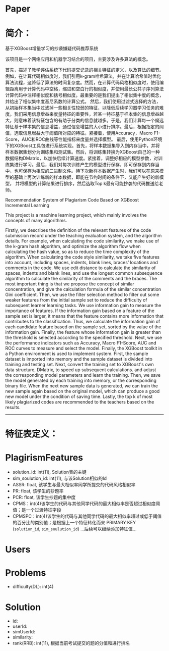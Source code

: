 # Paper
# 简介：
基于XGBoost增量学习的抄袭嫌疑代码推荐系统

该项目是一个网络应用和机器学习结合的项目，主要涉及许多算法的概念。

首先，描述了教学评估系统下代码提交记录的相关特征的定义，以及算法的细节。例如，在计算代码相似度时，我们引用k-gram哈希算法，并在计算哈希值时优化算法流程，这降低了算法的时间复杂度。然而，在计算代码风格相似度时，使用编辑距离用于计算代码中空格，缩进和空白行的相似度，并使用最长公共子序列算法计算代码中注释相似度和括号相似度。最重要的是我们提出了相似集中度的概念，并给出了相似集中度基尼系数的计算公式。
然后，我们使用过滤式选择的方法，从初始样本集当中过滤掉一些相关性较弱的特征，以降低后续学习器学习任务的难度。我们采用信息增益来度量特征的重要性，若某一特征基于样本集的信息增益越大，则意味着该特征包含的有助于分类的信息就越多。于是，我们计算每一个候选特征基于样本集的信息增益，通过信息增益的大小进行排序。最后，根据指定的阈值，选取信息增益大于阈值所对应的特征。紧接着，使用Accuracy，Macro F1-Score，AUC和ROC曲线等性能指标来度量并选择模型。
最后，使用Python环境下的XGBoost工具包进行系统实现。首先，将样本数据集导入到内存当中，并将样本数据集划分为训练集和测试集。然后，将训练集转换为XGBoost自己的一种数据结构DMatrix，以加快后续计算速度。紧接着，调整好相应的模型参数，对训练集进行学习。最后，我们对每次训练产生的模型进行保存，即可保存到内存当中，也可保存为相应的二进制文件。待下次新样本数据产生时，我们可以在原来模型的基础上再次训练新的样本数据，即能在节约时间的条件下，又能产生好的新模型， 并将模型的计算结果进行排序，然后选取Top k最有可能抄袭的代码推送给老师。



Recommendation System of Plagiarism Code Based on XGBoost Incremental Learning

This project is a machine learning project, which mainly involves the concepts of many algorithms.

Firstly, we describes the definition of the relevant features of the code submission record under the teaching evaluation system, and the algorithm details. For example, when calculating the code similarity, we make use of the k-gram hash algorithm, and optimize the algorithm flow when calculating the hash value, so as to reduce the time complexity of the algorithm. When calculating the code style similarity, we take five features into account, including spaces, indents, blank lines, braces’ locations and comments in the code. We use edit distance to calculate the similarity of spaces, indents and blank lines, and use the longest common subsequence algorithm to calculate the similarity of the comments and the braces. The most important thing is that we propose the concept of similar concentration, and give the calculation formula of the similar concentration Gini coefficient.
Then, we use the filter selection method to filter out some weaker features from the initial sample set to reduce the difficulty of subsequent learner learning tasks. We use information gain to measure the importance of features. If the information gain based on a feature of the sample set is larger, it means that the feature contains more information that contributes to the classification. Thus, we calculate the information gain of each candidate feature based on the sample set, sorted by the value of the information gain. Finally, the feature whose information gain is greater than the threshold is selected according to the specified threshold. Next, we use the performance indicators such as Accuracy, Macro F1-Score, AUC and ROC curves to measure and select the model.
Finally, the XGBoost toolkit in a Python environment is used to implement system. First, the sample dataset is imported into memory and the sample dataset is divided into training and testing set. Next, convert the training set to XGBoost's own data structure, DMatrix, to speed up subsequent calculations. and adjust the corresponding model parameters and learn the training. Then, we save the model generated by each training into memory, or the corresponding binary file. When the next new sample data is generated, we can train the new sample again based on the original model, which can produce a good new model under the condition of saving time. Lastly, the top k of most likely plagiarized codes are recommended to the teachers based on the results.

------------------------------------------------------------------------------------------------------

# 特征表定义：

# PlagirismFeatures
* solution_id: int(11), Solution表的主键
* sim_soulution_id: int(11), 与该Solution相似的Id
* ASSR: float, 该学生与最大相似率同学所提交的代码风格相似率
* PR: float, 该学生的抄题率
* PCR: float, 该学生抄题的集中度
* CPMS：int(4)该学生的代码与其他同学代码的最大相似率是否超过相似度阈值；是一个过渡特征字段
* CPMSPC：int(4)该学生的代码与其他同学代码的最大相似率超过或低于阈值的百分比的类别值；是根据上一个特征转化而来
PRIMARY KEY (`solution_id`, `sim_soulution_id`)
...后续可以继续添加特征值...

# Users


# Problems
* difficulty(DL): int(4)

# Solution
* id:
* userId: 
* simUserId: 
* similarity:
* rank(RRB): int(11), 根据当前考试提交的题的分值和进行排名

 
 
 